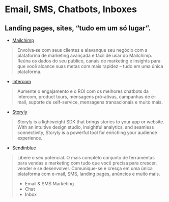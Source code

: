 # Email, SMS, Chatbots, Inboxes
## Landing pages, sites, “tudo em um só lugar”.

- [Mailchimp](https://mailchimp.com/pt-br/?gclid=EAIaIQobChMIgZDuwbDa9gIVDwaRCh2U3AYQEAAYAiAAEgJJr_D_BwE&gclsrc=aw.ds)
> Envolva‑se com seus clientes e alavanque seu negócio com a plataforma de marketing avançada e fácil de usar do Mailchimp.
> Reúna os dados do seu público, canais de marketing e insights para que você alcance suas metas com mais rapidez – tudo em uma única plataforma.


- [Intercom](https://www.intercom.com/pt-BR/drlp/business-growth-sb?&utm_source=google&utm_medium=sem&utm_campaign=10023549055&utm_term=intercom&utm_ad_collection=99871626366&_bt=582770170244&_bg=99871626366&utm_ad=582770170244&offer=ptgrowth&utm_campaign_name=go_evg_acq_trial_b-a_icm_bld_gbl_pt&utm_ad_collection_name=gen-p_intercom&utm_ad_name=ptgrowth_rsa_23q1&gclid=EAIaIQobChMIi5SkhLDa9gIVjAuRCh2_7whFEAAYASAAEgId0vD_BwE&gclsrc=aw.ds)
> Aumente o engajamento e o ROI com os melhores chatbots da Intercom, product tours, mensagens pró-ativas, campanhas de e-mail, suporte de self-service, mensagens transacionais e muito mais.

- [Storyly](https://storyly.io/)
> Storyly is a lightweight SDK that brings stories to your app or website. With an intuitive design studio, insightful analytics, and seamless connectivity, Storyly is a powerful tool for enriching your audience experience.

- [Sendinblue](https://pt.sendinblue.com/)
> Libere o seu potencial. O mais completo conjunto de ferramentas para vendas e marketing com tudo que você precisa para crescer, vender e se desenvolver.
> Comunique-se e cresça em uma única plataforma com e-mail, SMS, landing pages, anúncios e muito mais.
> - Email & SMS Marketing
> - Chat
> - Inbox